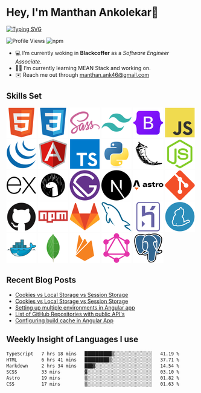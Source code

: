 # Hey, I'm Manthan Ankolekar👋

[![Typing SVG](https://readme-typing-svg.demolab.com?font=Fira+Code&pause=1000&width=435&lines=Front+End+Developer;Learn%2C+Build%2C+Repeat)](https://git.io/typing-svg)

![Profile Views](https://komarev.com/ghpvc/?username=manthanank&color=brightgreen)
![npm](https://img.shields.io/npm/dw/manthanank)

- 💻 I’m currently woking in **Blackcoffer** as a *Software Engineer Associate*.
- 🧑‍💻 I’m currently learning MEAN Stack and working on.
- ✉️ Reach me out through manthan.ank46@gmail.com

## Skills Set

![HTML5](/assets/svg/html.svg)
![CSS3](/assets/svg/css.svg)
![SASS](/assets/svg/sass.svg)
![TailwindCSS](/assets/svg/tailwindcss.svg)
![Bootstrap](/assets/svg/bootstrap.svg)
![JavaScript](/assets/svg/javascript.svg)
![jQuery](/assets/svg/jquery.svg)
![Angular](/assets/svg/angular.svg)
![Typescript](/assets/svg/typescript.svg)
![Python](/assets/svg/python.svg)
![Flask](/assets/svg/flask.svg)
![Node.js](/assets/svg/nodejs.svg)
![Express](/assets/svg/express.svg)
![Deno](/assets/svg/deno.svg)
![Gatsby](/assets/svg/gatsby.svg)
![NextJs](/assets/svg/nextjs.svg)
![Astro](/assets/svg/astro.svg)
![Git](/assets/svg/git.svg)
![GitHub](/assets/svg/github.svg)
![Npm](/assets/svg/npm.svg)
![GitLab](/assets/svg/gitlab.svg)
![MySQL](/assets/svg/mysql.svg)
![Heroku](/assets/svg/heroku.svg)
![Yarn](/assets/svg/yarn.svg)
![Docker](/assets/svg/docker.svg)
![MongoDB](/assets/svg//mongodb.svg)
![Firebase](/assets/svg/firebase.svg)
![GraphQL](/assets/svg/graphql.svg)
![Postgresql](/assets/svg/postgresql.svg)

## Recent Blog Posts

<!-- BLOG-POST-LIST:START -->
- [Cookies vs Local Storage vs Session Storage](https://manthanank.hashnode.dev/cookies-vs-local-storage-vs-session-storage)
- [Cookies vs Local Storage vs Session Storage](https://dev.to/manthanank/cookies-vs-local-storage-vs-session-storage-1d7i)
- [Setting up multiple environments in Angular app](https://dev.to/manthanank/setting-up-multiple-environments-in-angular-app-50kf)
- [List of GitHub Repositories with public API&#39;s](https://dev.to/manthanank/list-of-github-repositories-with-public-apis-3og3)
- [Configuring build cache in Angular App](https://dev.to/manthanank/configuring-build-cache-in-angular-app-546p)
<!-- BLOG-POST-LIST:END -->

## Weekly Insight of Languages I use

<!--START_SECTION:waka-->

```text
TypeScript   7 hrs 18 mins   ██████████▒░░░░░░░░░░░░░░   41.19 %
HTML         6 hrs 41 mins   █████████▒░░░░░░░░░░░░░░░   37.71 %
Markdown     2 hrs 34 mins   ███▓░░░░░░░░░░░░░░░░░░░░░   14.54 %
SCSS         33 mins         ▓░░░░░░░░░░░░░░░░░░░░░░░░   03.10 %
Astro        19 mins         ▒░░░░░░░░░░░░░░░░░░░░░░░░   01.82 %
CSS          17 mins         ▒░░░░░░░░░░░░░░░░░░░░░░░░   01.63 %
```

<!--END_SECTION:waka-->
